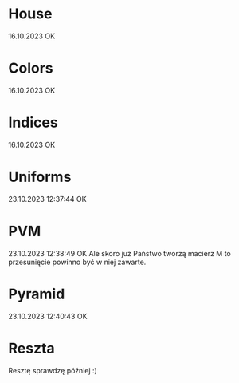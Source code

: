 # House

16.10.2023 OK

# Colors

16.10.2023 OK

# Indices

16.10.2023 OK

# Uniforms

23.10.2023 12:37:44 OK

# PVM

23.10.2023 12:38:49 OK
Ale skoro już Państwo tworzą macierz M to przesunięcie powinno być w niej zawarte. 

# Pyramid

23.10.2023 12:40:43 OK


# Reszta

Resztę sprawdzę później :) 


